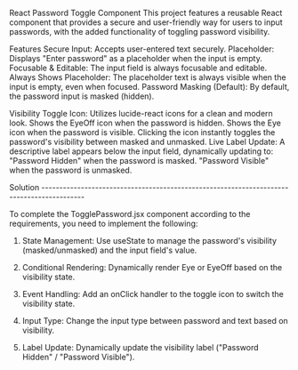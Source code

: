 React Password Toggle Component
This project features a reusable React component that provides a secure and user-friendly way for users to input passwords, with the added functionality of toggling password visibility.

Features
Secure Input: Accepts user-entered text securely.
Placeholder: Displays "Enter password" as a placeholder when the input is empty.
Focusable & Editable: The input field is always focusable and editable.
Always Shows Placeholder: The placeholder text is always visible when the input is empty, even when focused.
Password Masking (Default): By default, the password input is masked (hidden).

Visibility Toggle Icon:
Utilizes lucide-react icons for a clean and modern look.
Shows the EyeOff icon when the password is hidden.
Shows the Eye icon when the password is visible.
Clicking the icon instantly toggles the password's visibility between masked and unmasked.
Live Label Update: A descriptive label appears below the input field, dynamically updating to:
"Password Hidden" when the password is masked.
"Password Visible" when the password is unmasked.

Solution ------------------------------------------------------------------------------------------

To complete the TogglePassword.jsx component according to the requirements, you need to implement the following:

1. State Management: 
Use useState to manage the password's visibility (masked/unmasked) and the input field's value.

2. Conditional Rendering: 
Dynamically render Eye or EyeOff based on the visibility state.

3. Event Handling: 
Add an onClick handler to the toggle icon to switch the visibility state.

4. Input Type: 
Change the input type between password and text based on visibility.

5. Label Update: 
Dynamically update the visibility label ("Password Hidden" / "Password Visible").